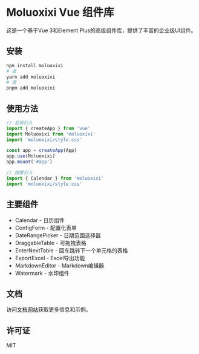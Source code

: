 # Moluoxixi Vue 组件库

这是一个基于Vue 3和Element Plus的高级组件库，提供了丰富的企业级UI组件。

## 安装

```bash
npm install moluoxixi
# 或
yarn add moluoxixi
# 或
pnpm add moluoxixi
```

## 使用方法

```js
// 全局引入
import { createApp } from 'vue'
import Moluoxixi from 'moluoxixi'
import 'moluoxixi/style.css'

const app = createApp(App)
app.use(Moluoxixi)
app.mount('#app')

// 按需引入
import { Calendar } from 'moluoxixi'
import 'moluoxixi/style.css'
```

## 主要组件

- Calendar - 日历组件
- ConfigForm - 配置化表单
- DateRangePicker - 日期范围选择器
- DraggableTable - 可拖拽表格
- EnterNextTable - 回车跳转下一个单元格的表格
- ExportExcel - Excel导出功能
- MarkdownEditor - Markdown编辑器
- Watermark - 水印组件

## 文档

访问[文档网站](https://github.com/moluoxixi-template/vue-template)获取更多信息和示例。

## 许可证

MIT 